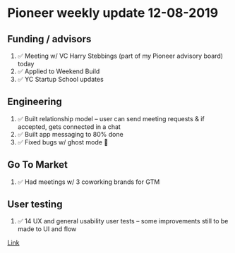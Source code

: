 # Pioneer weekly update 12-08-2019

## Funding / advisors

1. ✅ Meeting w/ VC Harry Stebbings (part of my Pioneer advisory board) today
2. ✅ Applied to Weekend Build
3. ✅ YC Startup School updates


## Engineering

1. ✅ Built relationship model – user can send meeting requests & if accepted, gets connected in a chat
2. ✅ Built app messaging to 80% done
3. ✅ Fixed bugs w/ ghost mode 👻


## Go To Market

1. ✅ Had meetings w/ 3 coworking brands for GTM


## User testing

1. ✅ 14 UX and general usability user tests – some improvements still to be made to UI and flow



[Link](url)
